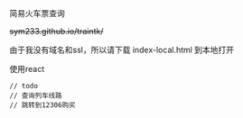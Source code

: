 简易火车票查询

~~sym233.github.io/traintk/~~

由于我没有域名和ssl，所以请下载 index-local.html 到本地打开

使用react



```
// todo
// 查询列车线路
// 跳转到12306购买
```